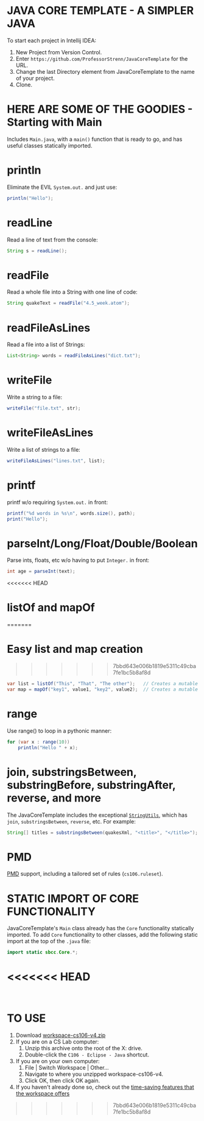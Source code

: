# JAVA CORE TEMPLATE - A SIMPLER JAVA

To start each project in Intellij IDEA:
1. New Project from Version Control.
2. Enter `https://github.com/ProfessorStrenn/JavaCoreTemplate` for the URL.
3. Change the last Directory element from JavaCoreTemplate to the name of your project.
4. Clone.

# HERE ARE SOME OF THE GOODIES - Starting with Main
Includes `Main.java`, with a `main()` function that is ready to go, and has useful classes statically imported.

# println
Eliminate the EVIL `System.out.` and just use:
```java
println("Hello");
```
# readLine
Read a line of text from the console:
```java
String s = readLine();
```

# readFile
Read a whole file into a String with one line of code:
```java
String quakeText = readFile("4.5_week.atom");
```
# readFileAsLines
Read a file into a list of Strings:
```java
List<String> words = readFileAsLines("dict.txt");
```
# writeFile
Write a string to a file:
```java
writeFile("file.txt", str);
```
# writeFileAsLines
Write a list of strings to a file:
```java
writeFileAsLines("lines.txt", list);
```
# printf
printf w/o requiring `System.out.` in front:
```java
printf("%d words in %s\n", words.size(), path);
print("Hello");
```
# parseInt/Long/Float/Double/Boolean
Parse ints, floats, etc w/o having to put `Integer.` in front:
```java
int age = parseInt(text);
```

<<<<<<< HEAD
# listOf and mapOf
=======
# Easy list and map creation
>>>>>>> 7bbd643e006b1819e5311c49cba7fe1bc5b8af8d
```java
var list = listOf("This", "That", "The other");   // Creates a mutable ArrayList.
var map = mapOf("key1", value1, "key2", value2);  // Creates a mutable HashMap.
```

# range
Use range() to loop in a pythonic manner:
```java
for (var x : range(10))
	println("Hello " + x);
```

# join, substringsBetween, substringBefore, substringAfter, reverse, and more
The JavaCoreTemplate includes the exceptional [`StringUtils`](https://commons.apache.org/proper/commons-lang/apidocs/org/apache/commons/lang3/StringUtils.html), which has `join`, `substringsBetween`, `reverse`, etc.  For example:
```java
String[] titles = substringsBetween(quakesXml, "<title>", "</title>");
```

# PMD
[PMD](https://pmd.github.io/) support, including a tailored set of rules (`cs106.ruleset`).

# STATIC IMPORT OF CORE FUNCTIONALITY
JavaCoreTemplate's `Main` class already has the `Core` functionality statically imported.  To add `Core` functionality to other classes, add the following static import at the top of the `.java` file:
```java
import static sbcc.Core.*;
```
<<<<<<< HEAD
&nbsp;
=======
&nbsp;

# TO USE
1.  Download [workspace-cs106-v4.zip](https://github.com/ProfessorStrenn/workspace-cs106/releases/download/4.0.3/workspace-cs106-v4.zip)
2.  If you are on a CS Lab computer:
    1.  Unzip this archive onto the root of the X: drive.
    2.  Double-click the `C106 - Eclipse - Java` shortcut.
3.  If you are on your own computer:
    1.  File | Switch Workspace | Other...
    2.  Navigate to where you unzipped workspace-cs106-v4.
    3.  Click OK, then click OK again.
4.  If you haven't already done so, check out the [time-saving features that the workspace offers](#WORKSPACE-CS106)
>>>>>>> 7bbd643e006b1819e5311c49cba7fe1bc5b8af8d

